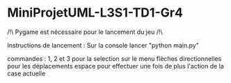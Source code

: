 # MiniProjetUML-L3S1-TD1-Gr4

/!\ Pygame est nécessaire pour le lancement du jeu /!\

Instructions de lancement :
    Sur la console lancer "python main.py"

commandes :
    1, 2 et 3 pour la selection sur le menu
    flèches directionnelles pour les déplacements
    espace pour effectuer une fois de plus l'action de la case actuelle